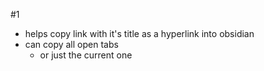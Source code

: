 #1 
- helps copy link with it's title as a hyperlink into obsidian
- can copy all open tabs
	- or just the current one